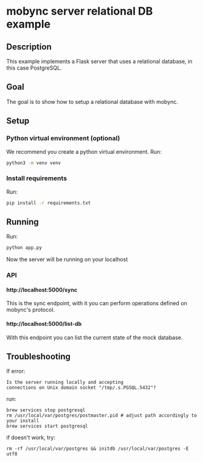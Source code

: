 # mobync server relational DB example

## Description

This example implements a Flask server that uses a relational database, in this case PostgreSQL.

## Goal

The goal is to show how to setup a relational database with mobync.

## Setup

### Python virtual environment (optional)

We recommend you create a python virtual environment. Run:

```bash
python3 -m venv venv
```

### Install requirements

Run:

```bash
pip install -r requirements.txt
```

## Running

Run:

```bash
python app.py
```

Now the server will be running on your localhost

### API

#### http://localhost:5000/sync

This is the sync endpoint, with it you can perform operations defined on mobync's protocol.

#### http://localhost:5000/list-db

With this endpoint you can list the current state of the mock database.

## Troubleshooting

If error:

```
Is the server running locally and accepting
connections on Unix domain socket "/tmp/.s.PGSQL.5432"?
```

run:

```
brew services stop postgresql
rm /usr/local/var/postgres/postmaster.pid # adjust path accordingly to your install
brew services start postgresql
```

if doesn't work, try:

```
rm -rf /usr/local/var/postgres && initdb /usr/local/var/postgres -E utf8
```

